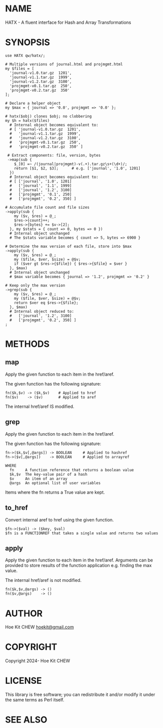 # NAME

HATX - A fluent interface for Hash and Array Transformations

# SYNOPSIS

    use HATX qw/hatx/;

    # Multiple versions of journal.html and projmgmt.html
    my $files = [
      'journal-v1.0.tar.gz  1201',
      'journal-v1.1.tar.gz  1999',
      'journal-v1.2.tar.gz  3100',
      'projmgmt-v0.1.tar.gz  250',
      'projmgmt-v0.2.tar.gz  350'
    ];

    # Declare a helper object
    my $max = { journal => '0.0', projmgmt => '0.0' };

    # hatx($obj) clones $obj; no clobbering
    my $h = hatx($files)
      # Internal object becomes equivalent to:
      # [ 'journal-v1.0.tar.gz  1201',
      #   'journal-v1.1.tar.gz  1999',
      #   'journal-v1.2.tar.gz  3100',
      #   'projmgmt-v0.1.tar.gz  250',
      #   'projmgmt-v0.2.tar.gz  350' ]

     # Extract components: file, version, bytes
     ->map(sub {
        $_[0] =~ /(journal|projmgmt)-v(.+).tar.gz\s+(\d+)/;
        return [$1, $2, $3];      # e.g. ['journal', '1.0', 1201]
      })
      # Internal object becomes equivalent to:
      # [ ['journal', '1.0', 1201]
      #   ['journal', '1.1', 1999]
      #   ['journal', '1.2', 3100]
      #   ['projmgmt', '0.1', 250]
      #   ['projmgmt', '0.2', 350] ]

    # Accumulate file count and file sizes
    ->apply(sub {
        my ($v, $res) = @_;
        $res->{count}++;
        $res->{bytes} += $v->[2];
      }, my $stats = { count => 0, bytes => 0 })
      # Internal object unchanged
      # The $stats variable becomes { count => 5, bytes => 6900 }

    # Determine the max version of each file, store into $max
    ->apply(sub {
        my ($v, $res) = @_;
        my ($file, $ver, $size) = @$v;
        if ($ver gt $res->{$file}) { $res->{$file} = $ver }
      }, $max)
      # Internal object unchanged
      # $max variable becomes { journal => '1.2', projmgmt => '0.2' }

    # Keep only the max version
    ->grep(sub {
        my ($v, $res) = @_;
        my ($file, $ver, $size) = @$v;
        return $ver eq $res->{$file};
      }, $max)
      # Internal object reduced to:
      #   ['journal', '1.2', 3100]
      #   ['projmgmt', '0.2', 350] ]
    ;

# METHODS

## map

Apply the given function to each item in the href/aref.

The given function has the following signature:

    fn($k,$v) -> ($k,$v)    # Applied to href
    fn($v)    -> ($v)       # Applied to aref

The internal href/aref IS modified.

## grep

Apply the given function to each item in the href/aref.

The given function has the following signature:

    fn->($k,$v[,@args]) -> BOOLEAN     # Applied to hashref
    fn->($v[,@args])    -> BOOLEAN     # Applied to arrayref

    WHERE
      fn     A function reference that returns a boolean value
      $k,$v  The key-value pair of a hash
      $v     An item of an array
      @args  An optional list of user variables

Items where the fn returns a True value are kept.

## to\_href

Convert internal aref to href using the given function.

    $fn->($val) -> ($key, $val)
    $fn is a FUNCTIONREF that takes a single value and returns two values

## apply

Apply the given function to each item in the href/aref. Arguments can be
provided to store results of the function application e.g. finding the
max value.

The internal href/aref is not modified.

    fn($k,$v,@args) -> ()
    fn($v,@args)    -> ()

# AUTHOR

Hoe Kit CHEW <hoekit@gmail.com>

# COPYRIGHT

Copyright 2024- Hoe Kit CHEW

# LICENSE

This library is free software; you can redistribute it and/or modify
it under the same terms as Perl itself.

# SEE ALSO
